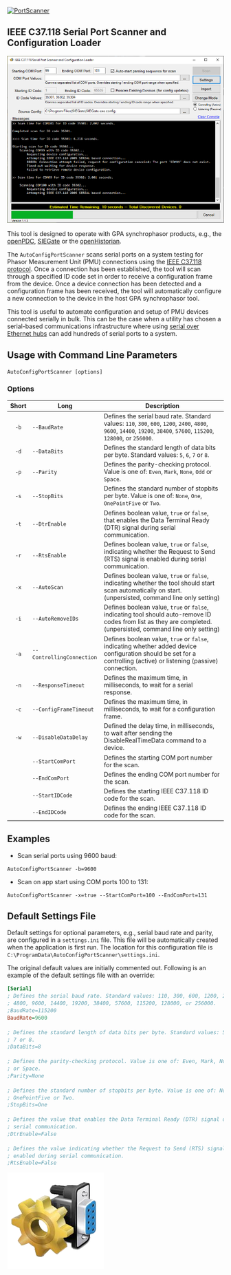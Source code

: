 [![PortScanner](https://gridprotectionalliance.org/images/products/productTitles75/ACPScanner.png)](https://gridprotectionalliance.github.io/PortScanner/)

## IEEE C37.118 Serial Port Scanner and Configuration Loader

![Screen Shot](ScreenShot.png)

This tool is designed to operate with GPA synchrophasor products, e.g., the [openPDC](https://github.com/GridProtectionAlliance/openPDC), [SIEGate](https://github.com/GridProtectionAlliance/SIEGate) or the [openHistorian](https://github.com/GridProtectionAlliance/openHistorian).

The `AutoConfigPortScanner` scans serial ports on a system testing for Phasor Measurement Unit (PMU) connections using the [IEEE C37.118 protocol](https://standards.ieee.org/standard/C37_118_1-2011.html). Once a connection has been established, the tool will scan through a specified ID code set in order to receive a configuration frame from the device. Once a device connection has been detected and a configuration frame has been received, the tool will automatically configure a new connection to the device in the host GPA synchrophasor tool.

This tool is useful to automate configuration and setup of PMU devices connected serially in bulk. This can be the case when a utility has chosen a serial-based communications infrastructure where using [serial over Ethernet hubs](https://www.digi.com/products/networking/infrastructure-management/serial-connectivity/terminal-servers/connectportlts) can add hundreds of serial ports to a system.

## Usage with Command Line Parameters
```shell
AutoConfigPortScanner [options]
```

### Options

| Short | Long | Description |
|:-----:| ---- | ----------- |
| `-b` | `--BaudRate` | Defines the serial baud rate. Standard values: `110`, `300`, `600`, `1200`, `2400`, `4800`, `9600`, `14400`, `19200`, `38400`, `57600`, `115200`, `128000`, or `256000`. |
| `-d` | `--DataBits` | Defines the standard length of data bits per byte. Standard values: `5`, `6`, `7` or `8`. |
| `-p` | `--Parity` | Defines the parity-checking protocol. Value is one of: `Even`, `Mark`, `None`, `Odd` or `Space`. |
| `-s` | `--StopBits` | Defines the standard number of stopbits per byte. Value is one of: `None`, `One`, `OnePointFive` or `Two`. |
| `-t` | `--DtrEnable` | Defines boolean value, `true` or `false`, that enables the Data Terminal Ready (DTR) signal during serial communication. |
| `-r` | `--RtsEnable` | Defines boolean value, `true` or `false`, indicating whether the Request to Send (RTS) signal is enabled during serial communication. |
| `-x` | `--AutoScan` | Defines boolean value, `true` or `false`, indicating whether the tool should start scan automatically on start. (unpersisted, command line only setting) |
| `-i` | `--AutoRemoveIDs` | Defines boolean value, `true` or `false`, indicating tool should auto-remove ID codes from list as they are completed. (unpersisted, command line only setting) |
| `-a` | <span style="white-space: nowrap">`--ControllingConnection`</span> | Defines boolean value, `true` or `false`, indicating whether added device configuration should be set for a controlling (active) or listening (passive) connection. |
| `-n` | `--ResponseTimeout` | Defines the maximum time, in milliseconds, to wait for a serial response. |
| `-c` | `--ConfigFrameTimeout` | Defines the maximum time, in milliseconds, to wait for a configuration frame. |
| `-w` | `--DisableDataDelay` | Defined the delay time, in milliseconds, to wait after sending the DisableRealTimeData command to a device. |
| | `--StartComPort` | Defines the starting COM port number for the scan. |
| | `--EndComPort` | Defines the ending COM port number for the scan. |
| | `--StartIDCode` | Defines the starting IEEE C37.118 ID code for the scan. |
| | `--EndIDCode` | Defines the ending IEEE C37.118 ID code for the scan. |

## Examples
* Scan serial ports using 9600 baud:
```shell
AutoConfigPortScanner -b=9600
```

* Scan on app start using COM ports 100 to 131:
```shell
AutoConfigPortScanner -x=true --StartComPort=100 --EndComPort=131
```

## Default Settings File
Default settings for optional parameters, e.g., serial baud rate and parity, are configured in a `settings.ini` file. This file will be automatically created when the application is first run. The location for this configuration file is `C:\ProgramData\AutoConfigPortScanner\settings.ini`.

The original default values are initially commented out. Following is an example of the default settings file with an override:

```ini
[Serial]
; Defines the serial baud rate. Standard values: 110, 300, 600, 1200, 2400,
; 4800, 9600, 14400, 19200, 38400, 57600, 115200, 128000, or 256000.
;BaudRate=115200
BaudRate=9600

; Defines the standard length of data bits per byte. Standard values: 5, 6,
; 7 or 8.
;DataBits=8

; Defines the parity-checking protocol. Value is one of: Even, Mark, None, Odd
; or Space.
;Parity=None

; Defines the standard number of stopbits per byte. Value is one of: None, One,
; OnePointFive or Two.
;StopBits=One

; Defines the value that enables the Data Terminal Ready (DTR) signal during
; serial communication.
;DtrEnable=False

; Defines the value indicating whether the Request to Send (RTS) signal is
; enabled during serial communication.
;RtsEnable=False
```
![PortScanner](PortScanner.png)
